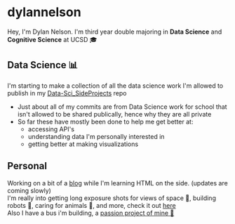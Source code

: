 # dylannelson 
Hey, I'm Dylan Nelson. I'm third year double majoring in **Data Science** and **Cognitive Science** at UCSD 🎓    
## Data Science 📊 
I'm starting to make a collection of all the data science work I'm allowed to publish in my [Data-Sci_SideProjects](https://github.com/dylannelson/Data-Sci_SideProjects) repo
- Just about all of my commits are from Data Science work for school that isn't allowed to be shared publically, hence why they are all private  
- So far these have mostly been done to help me get better at:
  - accessing API's
  - understanding data I'm personally interested in
  - getting better at making visualizations 

## Personal
Working on a bit of a [blog](https://www.dylan-nelson.com) while I'm learning HTML on the side.  (updates are coming slowly)    
I'm really into getting long exposure shots for views of space 🌌, building robots 🤖, caring for animals 🐶, and more, check it out [here](https://www.dylan-nelson.com/Fun/Space.html)   
Also I have a bus i'm building, a [passion project of mine 🚌](https://dylannelson.github.io/Blog/blog.html)  